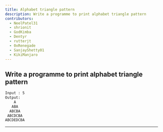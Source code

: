 ```yaml
---
title: Alphabet triangle pattern
description: Write a programme to print alphabet triangle pattern
contributors:
  - NeelPatel31
  - shrionit
  - GodKimba
  - Dentyr
  - rutterjt
  - 0xRenegade
  - SanjayShetty01
  - KikiManjaro
---
```


## Write a programme to print alphabet triangle pattern

```txt
Input : 5
Output:
    A
   ABA
  ABCBA
 ABCDCBA
ABCDEDCBA
```

---
